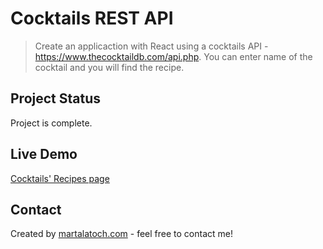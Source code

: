 # Cocktails REST API
> Create an applicaction with React using a cocktails API -  https://www.thecocktaildb.com/api.php.
> You can enter name of the cocktail and you will find the recipe.


## Project Status
Project is complete. 

## Live Demo
[Cocktails' Recipes page](https://drinks-api-rest.vercel.app/)

## Contact
Created by [martalatoch.com](https://www.martalatoch.com/) - feel free to contact me!
